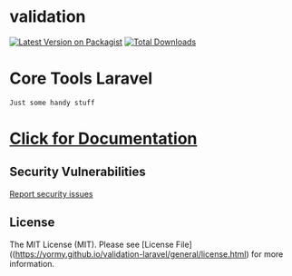 # validation

[![Latest Version on Packagist](https://img.shields.io/packagist/v/yormy/validation.svg?style=flat-square)](https://packagist.org/packages/yormy/validation)
[![Total Downloads](https://img.shields.io/packagist/dt/yormy/validation.svg?style=flat-square)](https://packagist.org/packages/yormy/validation)

# Core Tools Laravel
```Just some handy stuff```

# [Click for Documentation](https://yormy.github.io/validation-laravel/)

## Security Vulnerabilities
[Report security issues](https://yormy.github.io/validation-laravel/general/report_security.html)

## License

The MIT License (MIT). Please see [License File]((https://yormy.github.io/validation-laravel/general/license.html) for more information.
